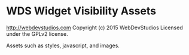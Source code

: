 # WDS Widget Visibility Assets #
http://webdevstudios.com
Copyright (c) 2015 WebDevStudios
Licensed under the GPLv2 license.

Assets such as styles, javascript, and images.